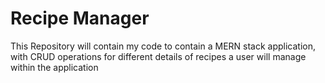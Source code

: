 # Recipe Manager
 This Repository will contain my code to contain a MERN stack application, with CRUD operations for different details of recipes a user will manage within the application
